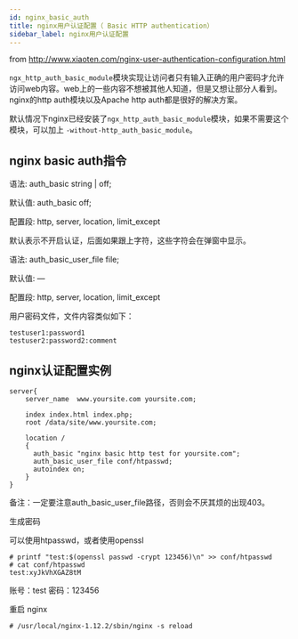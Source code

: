 ```yaml
---
id: nginx_basic_auth
title: nginx用户认证配置（ Basic HTTP authentication）
sidebar_label: nginx用户认证配置
---
```


from http://www.xiaoten.com/nginx-user-authentication-configuration.html

`ngx_http_auth_basic_module`模块实现让访问者只有输入正确的用户密码才允许访问web内容。web上的一些内容不想被其他人知道，但是又想让部分人看到。nginx的http auth模块以及Apache http auth都是很好的解决方案。

默认情况下nginx已经安装了`ngx_http_auth_basic_module`模块，如果不需要这个模块，可以加上 `-without-http_auth_basic_module`。

## nginx basic auth指令

语法: auth_basic string | off;

默认值: auth_basic off;

配置段: http, server, location, limit_except

默认表示不开启认证，后面如果跟上字符，这些字符会在弹窗中显示。

语法: auth_basic_user_file file;

默认值: —

配置段: http, server, location, limit_except

用户密码文件，文件内容类似如下：

```
testuser1:password1
testuser2:password2:comment

```

## nginx认证配置实例

```
server{
    server_name  www.yoursite.com yoursite.com;
 
    index index.html index.php;
    root /data/site/www.yoursite.com;       
 
    location /
    {
      auth_basic "nginx basic http test for yoursite.com";
      auth_basic_user_file conf/htpasswd; 
      autoindex on;
    }
}
```

备注：一定要注意auth_basic_user_file路径，否则会不厌其烦的出现403。

生成密码

可以使用htpasswd，或者使用openssl

```
# printf "test:$(openssl passwd -crypt 123456)\n" >> conf/htpasswd
# cat conf/htpasswd 
test:xyJkVhXGAZ8tM

```

账号：test
密码：123456

重启 nginx

```
# /usr/local/nginx-1.12.2/sbin/nginx -s reload
```

